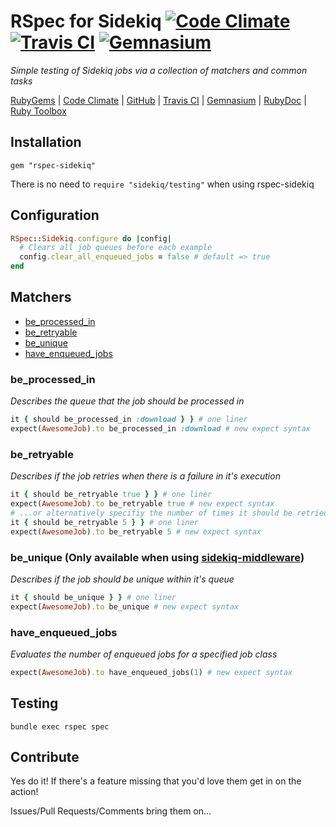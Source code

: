 # RSpec for Sidekiq [![Code Climate][code_climate_badge]][code_climate] [![Travis CI][travis_ci_badge]][travis_ci] [![Gemnasium][gemnasium_badge]][gemnasium]
*Simple testing of Sidekiq jobs via a collection of matchers and common tasks*

[RubyGems][ruby_gems] | [Code Climate][code_climate] | [GitHub][github] | [Travis CI][travis_ci] | [Gemnasium][gemnasium] | [RubyDoc][ruby_doc] | [Ruby Toolbox][ruby_toolbox]

## Installation
```
gem "rspec-sidekiq"
```
There is no need to ```require "sidekiq/testing"``` when using rspec-sidekiq

## Configuration
```ruby
RSpec::Sidekiq.configure do |config|
  # Clears all job queues before each example
  config.clear_all_enqueued_jobs = false # default => true
end
```

## Matchers
* [be_processed_in](#be_processed_in)
* [be_retryable](#be_retryable)
* [be_unique](#be_unique)
* [have_enqueued_jobs](#have_enqueued_jobs)

### be_processed_in
*Describes the queue that the job should be processed in*
```ruby
it { should be_processed_in :download } } # one liner
expect(AwesomeJob).to be_processed_in :download # new expect syntax
```

### be_retryable
*Describes if the job retries when there is a failure in it's execution*
```ruby
it { should be_retryable true } } # one liner
expect(AwesomeJob).to be_retryable true # new expect syntax
# ...or alternatively specifiy the number of times it should be retried
it { should be_retryable 5 } } # one liner
expect(AwesomeJob).to be_retryable 5 # new expect syntax
```

### be_unique (Only available when using [sidekiq-middleware](https://github.com/krasnoukhov/sidekiq-middleware))
*Describes if the job should be unique within it's queue*
```ruby
it { should be_unique } } # one liner
expect(AwesomeJob).to be_unique # new expect syntax
```

### have_enqueued_jobs
*Evaluates the number of enqueued jobs for a specified job class*
```ruby
expect(AwesomeJob).to have_enqueued_jobs(1) # new expect syntax
```

## Testing
```bundle exec rspec spec```

## Contribute
Yes do it! If there's a feature missing that you'd love them get in on the action!

Issues/Pull Requests/Comments bring them on...

[code_climate]: https://codeclimate.com/github/philostler/rspec-sidekiq
[code_climate_badge]: https://codeclimate.com/github/philostler/rspec-sidekiq.png
[gemnasium]: https://gemnasium.com/philostler/rspec-sidekiq
[gemnasium_badge]: https://gemnasium.com/philostler/rspec-sidekiq.png
[github]: http://github.com/philostler/rspec-sidekiq
[ruby_doc]: http://rubydoc.info/github/philostler/rspec-sidekiq/master/frames
[ruby_gems]: http://rubygems.org/gems/rspec-sidekiq
[ruby_toolbox]: http://www.ruby-toolbox.com/projects/rspec-sidekiq
[travis_ci]: http://travis-ci.org/philostler/rspec-sidekiq
[travis_ci_badge]: https://secure.travis-ci.org/philostler/rspec-sidekiq.png
